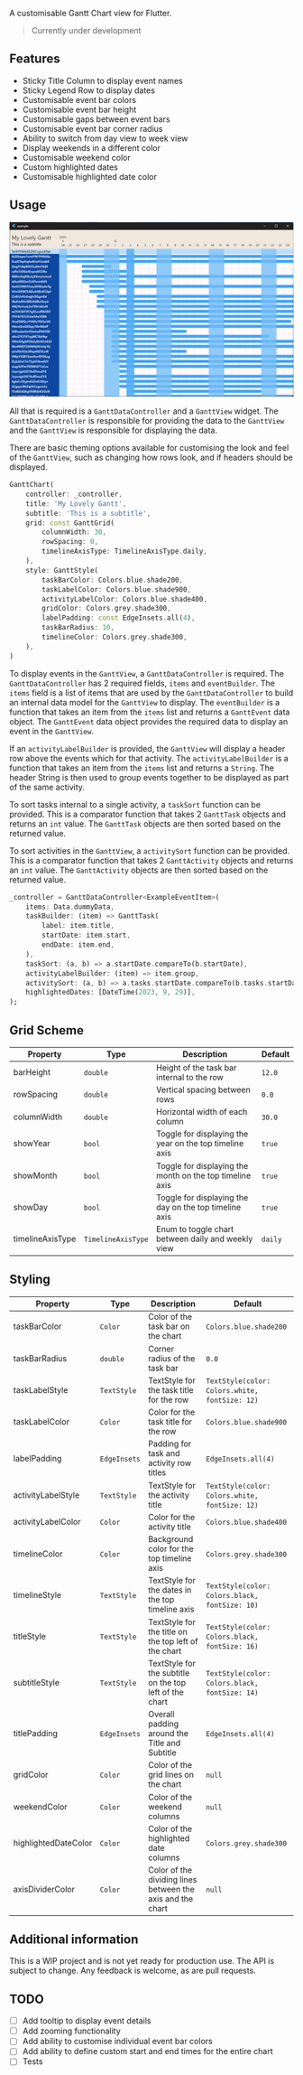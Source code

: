 A customisable Gantt Chart view for Flutter.
> Currently under development

## Features

- Sticky Title Column to display event names
- Sticky Legend Row to display dates 
- Customisable event bar colors
- Customisable event bar height
- Customisable gaps between event bars
- Customisable event bar corner radius
- Ability to switch from day view to week view
- Display weekends in a different color
- Customisable weekend color
- Custom highlighted dates
- Customisable highlighted date color

## Usage

![Gantt Example](/assets/example.png)

All that is required is a `GanttDataController` and a `GanttView` widget. The `GanttDataController` is responsible for providing the data to the `GanttView` and the `GanttView` is responsible for displaying the data.

There are basic theming options available for customising the look and feel of the `GanttView`, such as changing how rows look, and if headers should be displayed.

```dart
GanttChart(
    controller: _controller,
    title: 'My Lovely Gantt',
    subtitle: 'This is a subtitle',
    grid: const GanttGrid(
        columnWidth: 30,
        rowSpacing: 0,
        timelineAxisType: TimelineAxisType.daily,
    ),
    style: GanttStyle(
        taskBarColor: Colors.blue.shade200,
        taskLabelColor: Colors.blue.shade900,
        activityLabelColor: Colors.blue.shade400,
        gridColor: Colors.grey.shade300,
        labelPadding: const EdgeInsets.all(4),
        taskBarRadius: 10,
        timelineColor: Colors.grey.shade300,
    ),
)
```

To display events in the `GanttView`, a `GanttDataController` is required. The `GanttDataController` has 2 required fields, `items` and `eventBuilder`. The `items` field is a list of items that are used by the `GanttDataController` to build an internal data model for the `GanttView` to display. The `eventBuilder` is a function that takes an item from the `items` list and returns a `GanttEvent` data object. The `GanttEvent` data object provides the required data to display an event in the `GanttView`.

If an `activityLabelBuilder` is provided, the `GanttView` will display a header row above the events which for that activity. The `activityLabelBuilder` is a function that takes an item from the `items` list and returns a `String`. The header String is then used to group events together to be displayed as part of the same activity.

To sort tasks internal to a single activity, a `taskSort` function can be provided. This is a comparator function that takes 2 `GanttTask` objects and returns an `int` value. The `GanttTask` objects are then sorted based on the returned value.

To sort activities in the `GanttView`, a `activitySort` function can be provided. This is a comparator function that takes 2 `GanttActivity` objects and returns an `int` value. The `GanttActivity` objects are then sorted based on the returned value.

```dart
_controller = GanttDataController<ExampleEventItem>(
    items: Data.dummyData,
    taskBuilder: (item) => GanttTask(
        label: item.title,
        startDate: item.start,
        endDate: item.end,
    ),
    taskSort: (a, b) => a.startDate.compareTo(b.startDate),
    activityLabelBuilder: (item) => item.group,
    activitySort: (a, b) => a.tasks.startDate.compareTo(b.tasks.startDate),
    highlightedDates: [DateTime(2023, 9, 29)],
);
```
## Grid Scheme

| Property         | Type               | Description                                              | Default |
| ---------------- | ------------------ | -------------------------------------------------------- | ------- |
| barHeight        | `double`           | Height of the task bar internal to the row               | `12.0`  |
| rowSpacing       | `double`           | Vertical spacing between rows                            | `0.0`   |
| columnWidth      | `double`           | Horizontal width of each column                          | `30.0`  |
| showYear         | `bool`             | Toggle for displaying the year on the top timeline axis  | `true`  |
| showMonth        | `bool`             | Toggle for displaying the month on the top timeline axis | `true`  |
| showDay          | `bool`             | Toggle for displaying the day on the top timeline axis   | `true`  |
| timelineAxisType | `TimelineAxisType` | Enum to toggle chart between daily and weekly view       | `daily` |

## Styling

| Property             | Type         | Description                                                | Default                                        |
| -------------------- | ------------ | ---------------------------------------------------------- | ---------------------------------------------- |
| taskBarColor         | `Color`      | Color of the task bar on the chart                         | `Colors.blue.shade200`                         |
| taskBarRadius        | `double`     | Corner radius of the task bar                              | `0.0`                                          |
| taskLabelStyle       | `TextStyle`  | TextStyle for the task title for the row                   | `TextStyle(color: Colors.white, fontSize: 12)` |
| taskLabelColor       | `Color`      | Color for the task title for the row                       | `Colors.blue.shade900`                         |
| labelPadding         | `EdgeInsets` | Padding for task and activity row titles                   | `EdgeInsets.all(4)`                            |
| activityLabelStyle   | `TextStyle`  | TextStyle for the activity title                           | `TextStyle(color: Colors.white, fontSize: 12)` |
| activityLabelColor   | `Color`      | Color for the activity title                               | `Colors.blue.shade400`                         |
| timelineColor        | `Color`      | Background color for the top timeline axis                 | `Colors.grey.shade300`                         |
| timelineStyle        | `TextStyle`  | TextStyle for the dates in the top timeline axis           | `TextStyle(color: Colors.black, fontSize: 10)` |
| titleStyle           | `TextStyle`  | TextStyle for the title on the top left of the chart       | `TextStyle(color: Colors.black, fontSize: 16)` |
| subtitleStyle        | `TextStyle`  | TextStyle for the subtitle on the top left of the chart    | `TextStyle(color: Colors.black, fontSize: 14)` |
| titlePadding         | `EdgeInsets` | Overall padding around the Title and Subtitle              | `EdgeInsets.all(4)`                            |
| gridColor            | `Color`      | Color of the grid lines on the chart                       | `null`                                         |
| weekendColor         | `Color`      | Color of the weekend columns                               | `null`                                         |
| highlightedDateColor | `Color`      | Color of the highlighted date columns                      | `Colors.grey.shade300`                         |
| axisDividerColor     | `Color`      | Color of the dividing lines between the axis and the chart | `null`                                         |

## Additional information

This is a WIP project and is not yet ready for production use. The API is subject to change. Any feedback is welcome, as are pull requests.

## TODO
- [ ] Add tooltip to display event details
- [ ] Add zooming functionality
- [ ] Add ability to customise individual event bar colors
- [ ] Add ability to define custom start and end times for the entire chart
- [ ] Tests